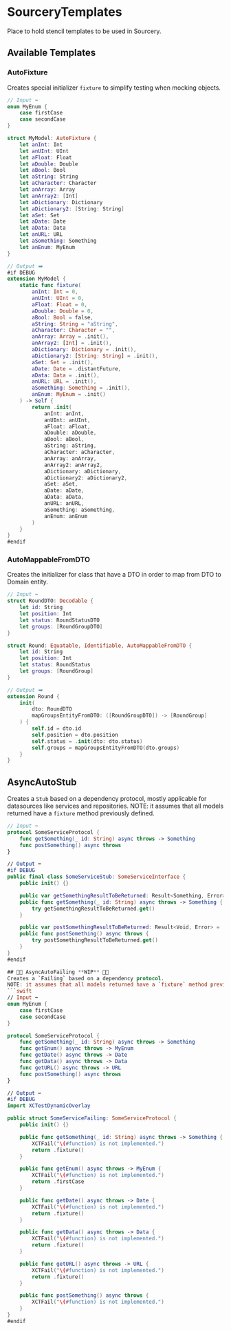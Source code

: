 # SourceryTemplates

Place to hold stencil templates to be used in Sourcery.

## Available Templates

### AutoFixture
Creates special initializer `fixture` to simplify testing when mocking objects.
```swift
// Input ⬅️
enum MyEnum {
    case firstCase
    case secondCase
}

struct MyModel: AutoFixture {
    let anInt: Int
    let anUInt: UInt
    let aFloat: Float
    let aDouble: Double
    let aBool: Bool
    let aString: String
    let aCharacter: Character
    let anArray: Array
    let anArray2: [Int]
    let aDictionary: Dictionary
    let aDictionary2: [String: String]
    let aSet: Set
    let aDate: Date
    let aData: Data
    let anURL: URL
    let aSomething: Something
    let anEnum: MyEnum
}

// Output ➡️
#if DEBUG
extension MyModel {
    static func fixture(
        anInt: Int = 0, 
        anUInt: UInt = 0, 
        aFloat: Float = 0, 
        aDouble: Double = 0, 
        aBool: Bool = false, 
        aString: String = "aString", 
        aCharacter: Character = "", 
        anArray: Array = .init(), 
        anArray2: [Int] = .init(), 
        aDictionary: Dictionary = .init(), 
        aDictionary2: [String: String] = .init(), 
        aSet: Set = .init(), 
        aDate: Date = .distantFuture, 
        aData: Data = .init(), 
        anURL: URL = .init(), 
        aSomething: Something = .init(), 
        anEnum: MyEnum = .init()
    ) -> Self {
        return .init(
            anInt: anInt, 
            anUInt: anUInt, 
            aFloat: aFloat, 
            aDouble: aDouble, 
            aBool: aBool, 
            aString: aString, 
            aCharacter: aCharacter, 
            anArray: anArray, 
            anArray2: anArray2, 
            aDictionary: aDictionary, 
            aDictionary2: aDictionary2, 
            aSet: aSet, 
            aDate: aDate, 
            aData: aData, 
            anURL: anURL, 
            aSomething: aSomething, 
            anEnum: anEnum
        )
    }
}
#endif
```

### AutoMappableFromDTO
Creates the initializer for class that have a DTO in order to map from DTO to Domain entity.
```swift
// Input ⬅️
struct RoundDTO: Decodable {
    let id: String
    let position: Int
    let status: RoundStatusDTO
    let groups: [RoundGroupDTO]
}

struct Round: Equatable, Identifiable, AutoMappableFromDTO {
    let id: String
    let position: Int
    let status: RoundStatus
    let groups: [RoundGroup]
}

// Output ➡️
extension Round {
    init(
        dto: RoundDTO
        mapGroupsEntityFromDTO: ([RoundGroupDTO]) -> [RoundGroup]
    ) {
        self.id = dto.id
        self.position = dto.position
        self.status = .init(dto: dto.status)
        self.groups = mapGroupsEntityFromDTO(dto.groups)
    }
}
```

## AsyncAutoStub
Creates a `Stub` based on a dependency protocol, mostly applicable for datasources like services and repositories.
NOTE: it assumes that all models returned have a `fixture` method previously defined.
```swift
// Input ⬅️
protocol SomeServiceProtocol {
    func getSomething(_ id: String) async throws -> Something
    func postSomething() async throws
}

// Output ➡️
#if DEBUG
public final class SomeServiceStub: SomeServiceInterface {
    public init() {}

    public var getSomethingResultToBeReturned: Result<Something, Error> = .success(.fixture())
    public func getSomething(_ id: String) async throws -> Something {
        try getSomethingResultToBeReturned.get()
    }

    public var postSomethingResultToBeReturned: Result<Void, Error> = .success(())
    public func postSomething() async throws {
        try postSomethingResultToBeReturned.get()
    }
}
#endif

## 🚧🚧 AsyncAutoFailing **WIP** 🚧🚧
Creates a `Failing` based on a dependency protocol.
NOTE: it assumes that all models returned have a `fixture` method previously defined.
```swift
// Input ⬅️
enum MyEnum {
    case firstCase
    case secondCase
}

protocol SomeServiceProtocol {
    func getSomething(_ id: String) async throws -> Something
    func getEnum() async throws -> MyEnum
    func getDate() async throws -> Date
    func getData() async throws -> Data
    func getURL() async throws -> URL
    func postSomething() async throws
}

// Output ➡️
#if DEBUG
import XCTestDynamicOverlay

public struct SomeServiceFailing: SomeServiceProtocol {
    public init() {}

    public func getSomething(_ id: String) async throws -> Something {
        XCTFail("\(#function) is not implemented.")
        return .fixture()
    }

    public func getEnum() async throws -> MyEnum {
        XCTFail("\(#function) is not implemented.")
        return .firstCase
    }

    public func getDate() async throws -> Date {
        XCTFail("\(#function) is not implemented.")
        return .fixture()
    }

    public func getData() async throws -> Data {
        XCTFail("\(#function) is not implemented.")
        return .fixture()
    }

    public func getURL() async throws -> URL {
        XCTFail("\(#function) is not implemented.")
        return .fixture()
    }

    public func postSomething() async throws {
        XCTFail("\(#function) is not implemented.")
    }
}
#endif
```